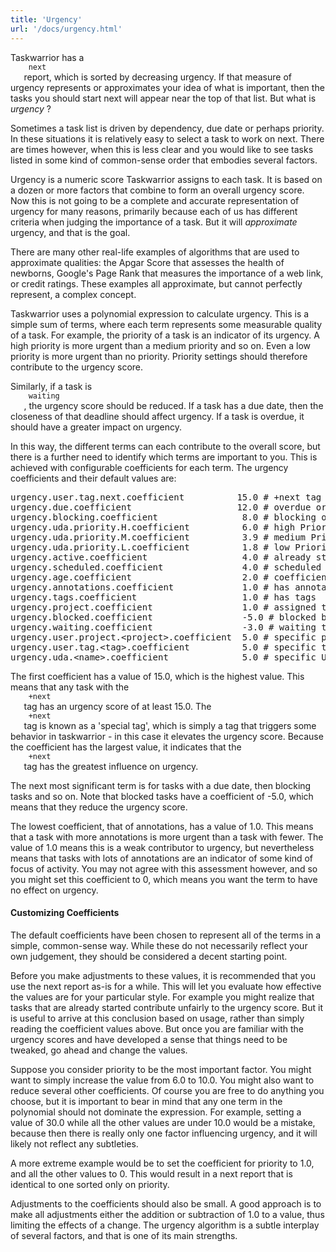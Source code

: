```yaml
---
title: 'Urgency'
url: '/docs/urgency.html'
---
```

<div class="col-md-10 main">
 <div class="row">
  <a name="urgency">
  </a>
  <p>
   Taskwarrior has a
   <code>
    next
   </code>
   report, which is sorted by
              decreasing urgency. If that measure of urgency represents or
              approximates your idea of what is important, then the tasks you
              should start next will appear near the top of that list. But what
              is
   <em>
    urgency
   </em>
   ?
  </p>
  <p>
   Sometimes a task list is driven by dependency, due date or
              perhaps priority. In these situations it is relatively easy to
              select a task to work on next. There are times however, when
              this is less clear and you would like to see tasks listed in some
              kind of common-sense order that embodies several factors.
  </p>
  <p>
   Urgency is a numeric score Taskwarrior assigns to each task. It
              is based on a dozen or more factors that combine to form an
              overall urgency score. Now this is not going to be a complete and
              accurate representation of urgency for many reasons, primarily
              because each of us has different criteria when judging the
              importance of a task. But it will
   <em>
    approximate
   </em>
   urgency,
              and that is the goal.
  </p>
  <p>
   There are many other real-life examples of algorithms that are
              used to approximate qualities: the Apgar Score that assesses the
              health of newborns, Google's Page Rank that measures the
              importance of a web link, or credit ratings. These examples all
              approximate, but cannot perfectly represent, a complex concept.
  </p>
  <p>
   Taskwarrior uses a polynomial expression to calculate urgency.
              This is a simple sum of terms, where each term represents some
              measurable quality of a task. For example, the priority of a
              task is an indicator of its urgency. A high priority is more
              urgent than a medium priority and so on. Even a low priority is
              more urgent than no priority. Priority settings should therefore
              contribute to the urgency score.
  </p>
  <p>
   Similarly, if a task is
   <code>
    waiting
   </code>
   , the urgency score
              should be reduced. If a task has a due date, then the closeness
              of that deadline should affect urgency. If a task is overdue, it
              should have a greater impact on urgency.
  </p>
  <p>
   In this way, the different terms can each contribute to the
              overall score, but there is a further need to identify which
              terms are important to you. This is achieved with configurable
              coefficients for each term. The urgency coefficients and their
              default values are:
  </p>
  <pre>urgency.user.tag.next.coefficient          15.0 # +next tag
urgency.due.coefficient                    12.0 # overdue or near due date
urgency.blocking.coefficient                8.0 # blocking other tasks
urgency.uda.priority.H.coefficient          6.0 # high Priority
urgency.uda.priority.M.coefficient          3.9 # medium Priority
urgency.uda.priority.L.coefficient          1.8 # low Priority
urgency.active.coefficient                  4.0 # already started tasks
urgency.scheduled.coefficient               4.0 # scheduled tasks
urgency.age.coefficient                     2.0 # coefficient for age
urgency.annotations.coefficient             1.0 # has annotations
urgency.tags.coefficient                    1.0 # has tags
urgency.project.coefficient                 1.0 # assigned to any project
urgency.blocked.coefficient                 -5.0 # blocked by other tasks
urgency.waiting.coefficient                 -3.0 # waiting task
urgency.user.project.&lt;project&gt;.coefficient  5.0 # specific project
urgency.user.tag.&lt;tag&gt;.coefficient          5.0 # specific tag
urgency.uda.&lt;name&gt;.coefficient              5.0 # specific UDA</pre>
  <p>
   The first coefficient has a value of 15.0, which is the highest
              value. This means that any task with the
   <code>
    +next
   </code>
   tag
              has an urgency score of at least 15.0. The
   <code>
    +next
   </code>
   tag is known as a 'special tag', which is simply a tag that
              triggers some behavior in taskwarrior - in this case it elevates
              the urgency score. Because the coefficient has the largest
              value, it indicates that the
   <code>
    +next
   </code>
   tag has the
              greatest influence on urgency.
  </p>
  <p>
   The next most significant term is for tasks with a due date,
              then blocking tasks and so on. Note that blocked tasks have a
              coefficient of -5.0, which means that they reduce the urgency
              score.
  </p>
  <p>
   The lowest coefficient, that of annotations, has a value of 1.0.
              This means that a task with more annotations is more urgent than
              a task with fewer. The value of 1.0 means this is a weak
              contributor to urgency, but nevertheless means that tasks with
              lots of annotations are an indicator of some kind of focus of
              activity. You may not agree with this assessment however, and so
              you might set this coefficient to 0, which means you want the
              term to have no effect on urgency.
  </p>
  <a name="custom">
  </a>
  <h4>
   Customizing Coefficients
  </h4>
  <p>
   The default coefficients have been chosen to represent all of the
              terms in a simple, common-sense way. While these do not
              necessarily reflect your own judgement, they should be considered
              a decent starting point.
  </p>
  <p>
   Before you make adjustments to these values, it is recommended
              that you use the next report as-is for a while. This will let
              you evaluate how effective the values are for your particular
              style. For example you might realize that tasks that are already
              started contribute unfairly to the urgency score. But it is
              useful to arrive at this conclusion based on usage, rather than
              simply reading the coefficient values above. But once you are
              familiar with the urgency scores and have developed a sense that
              things need to be tweaked, go ahead and change the values.
  </p>
  <p>
   Suppose you consider priority to be the most important factor.
              You might want to simply increase the value from 6.0 to 10.0.
              You might also want to reduce several other coefficients. Of
              course you are free to do anything you choose, but it is important
              to bear in mind that any one term in the polynomial should not
              dominate the expression. For example, setting a value of 30.0
              while all the other values are under 10.0 would be a mistake,
              because then there is really only one factor influencing urgency,
              and it will likely not reflect any subtleties.
  </p>
  <p>
   A more extreme example would be to set the coefficient for
              priority to 1.0, and all the other values to 0. This would
              result in a next report that is identical to one sorted only on
              priority.
  </p>
  <p>
   Adjustments to the coefficients should also be small. A good
              approach is to make all adjustments either the addition or
              subtraction of 1.0 to a value, thus limiting the effects of a
              change. The urgency algorithm is a subtle interplay of several
              factors, and that is one of its main strengths.
  </p>
 </div>
 <br/>
 <br/>
</div>

